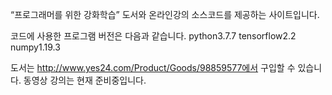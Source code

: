  “프로그래머를 위한 강화학습” 도서와 온라인강의 소스코드를 제공하는 사이트입니다.
 
 코드에 사용한 프로그램 버전은 다음과 같습니다.
 python3.7.7
 tensorflow2.2
 numpy1.19.3
 
 도서는 http://www.yes24.com/Product/Goods/98859577에서 구입할 수 있습니다.
 동영상 강의는 현재 준비중입니다.
